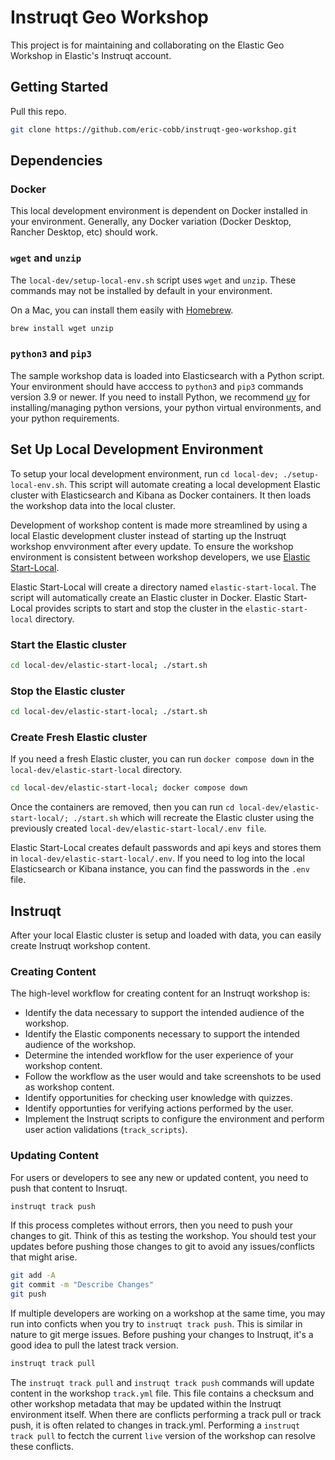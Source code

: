 # Instruqt Geo Workshop

This project is for maintaining and collaborating on the Elastic Geo Workshop in Elastic's Instruqt account.

## Getting Started

Pull this repo.

```bash
git clone https://github.com/eric-cobb/instruqt-geo-workshop.git
```

## Dependencies

### Docker

This local development environment is dependent on Docker installed in your environment. Generally, any Docker variation
(Docker Desktop, Rancher Desktop, etc) should work.

### `wget` and `unzip`

The `local-dev/setup-local-env.sh` script uses `wget` and `unzip`. These commands may not be installed by default in your
environment.

On a Mac, you can install them easily with [Homebrew](https://brew.sh/).

```bash
brew install wget unzip
```

### `python3` and `pip3`

The sample workshop data is loaded into Elasticsearch with a Python script. Your environment should have acccess to `python3`
and `pip3` commands version 3.9 or newer. If you need to install Python, we recommend [uv](https://github.com/astral-sh/uv)
for installing/managing python versions, your python virtual environments, and your python requirements.

## Set Up Local Development Environment

To setup your local development environment, run `cd local-dev; ./setup-local-env.sh`. This script will automate creating a
local development Elastic cluster with Elasticsearch and Kibana as Docker containers. It then loads the workshop data into the local cluster.

Development of workshop content is made more streamlined by using a local Elastic development cluster instead of starting up
the Instruqt workshop envvironment after every update. To ensure the workshop environment is consistent between workshop developers, we use [Elastic Start-Local](https://www.elastic.co/guide/en/elasticsearch/reference/current/run-elasticsearch-locally.html).

Elastic Start-Local will create a directory named `elastic-start-local`. The script will automatically create an Elastic
cluster in Docker. Elastic Start-Local provides scripts to start and stop the cluster in the `elastic-start-local` directory.

### Start the Elastic cluster

```bash
cd local-dev/elastic-start-local; ./start.sh
```

### Stop the Elastic cluster

```bash
cd local-dev/elastic-start-local; ./start.sh
```

### Create Fresh Elastic cluster

If you need a fresh Elastic cluster, you can run `docker compose down` in the `local-dev/elastic-start-local` directory.

```bash
cd local-dev/elastic-start-local; docker compose down
```

Once the containers are removed, then you can run `cd local-dev/elastic-start-local/; ./start.sh` which will recreate the
Elastic cluster using the previously created `local-dev/elastic-start-local/.env file`.

Elastic Start-Local creates default passwords and api keys and stores them in `local-dev/elastic-start-local/.env`. If you
need to log into the local Elasticsearch or Kibana instance, you can find the passwords in the `.env` file.

## Instruqt

After your local Elastic cluster is setup and loaded with data, you can easily create Instruqt workshop content.

### Creating Content

The high-level workflow for creating content for an Instruqt workshop is:

- Identify the data necessary to support the intended audience of the workshop.
- Identify the Elastic components necessary to support the intended audience of the workshop.
- Determine the intended workflow for the user experience of your workshop content.
- Follow the workflow as the user would and take screenshots to be used as workshop content.
- Identify opportunities for checking user knowledge with quizzes.
- Identify opportunties for verifying actions performed by the user.
- Implement the Instruqt scripts to configure the environment and perform user action validations (`track_scripts`).

### Updating Content

For users or developers to see any new or updated content, you need to push that content to Insruqt.

```bash
instruqt track push
```

If this process completes without errors, then you need to push your changes to git. Think of this as testing the workshop.
You should test your updates before pushing those changes to git to avoid any issues/conflicts that might arise.

```bash
git add -A
git commit -m "Describe Changes"
git push
```

If multiple developers are working on a workshop at the same time, you may run into conficts when you try to `instruqt track push`.
This is similar in nature to git merge issues. Before pushing your changes to Instruqt, it's a good idea to pull the latest
track version.

```bash
instruqt track pull
```

The `instruqt track pull` and `instruqt track push` commands will update content in the workshop `track.yml` file.  This file
contains a checksum and other workshop metadata that may be updated within the Instruqt environment itself. When there are
conflicts performing a track pull or track push, it is often related to changes in track.yml.  Performing a `instruqt track pull`
to fectch the current `live` version of the workshop can resolve these conflicts.  
